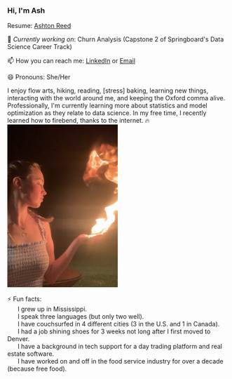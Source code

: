 ### Hi, I'm Ash

<!--
**ashtonreed/ashtonreed** is a ✨ _special_ ✨ repository because its `README.md` (this file) appears on your GitHub profile.

Here are some ideas to get you started:

- 🔭 I’m currently working on ...
- 🌱 I’m currently learning ...
- 👯 I’m looking to collaborate on ...
- 🤔 I’m looking for help with ...
- 💬 Ask me about ...
- 📫 How to reach me: ...
- 😄 Pronouns: ...
- ⚡ Fun fact: ...
-->

Resume: [Ashton Reed](https://github.com/ashtonreed/ashtonreed/blob/master/Ashton_Reed_Resume_Sep2020.pdf)

🔭 *Currently working on*: Churn Analysis (Capstone 2 of Springboard's Data Science Career Track)

📫 How you can reach me: [LinkedIn](https://www.linkedin.com/in/ashton-reed/) or [Email](ashtonereed@gmail.com)

😄 Pronouns: She/Her

I enjoy flow arts, hiking, reading, [stress] baking, learning new things, interacting with the world around me, and keeping the Oxford comma alive. Professionally, I'm currently learning more about statistics and model optimization as they relate to data science. In my free time, I recently learned how to firebend, thanks to the internet. 🔥
<br>
<img src=https://github.com/ashtonreed/ashtonreed/blob/master/Screen%20Shot%202020-09-29%20at%207.07.39%20PM.png height="50%" width="50%"/>



⚡ Fun facts: <br>
&nbsp;&nbsp;&nbsp;&nbsp;&nbsp;
I grew up in Mississippi.
<br>
&nbsp;&nbsp;&nbsp;&nbsp;&nbsp;
I speak three languages (but only two well).
<br>
&nbsp;&nbsp;&nbsp;&nbsp;&nbsp;
I have couchsurfed in 4 different cities (3 in the U.S. and 1 in Canada).
<br>
&nbsp;&nbsp;&nbsp;&nbsp;&nbsp;
I had a job shining shoes for 3 weeks not long after I first moved to Denver.
<br>
&nbsp;&nbsp;&nbsp;&nbsp;&nbsp;
I have a background in tech support for a day trading platform and real estate software. 
<br>
&nbsp;&nbsp;&nbsp;&nbsp;&nbsp;
I have worked on and off in the food service industry for over a decade (because free food).
